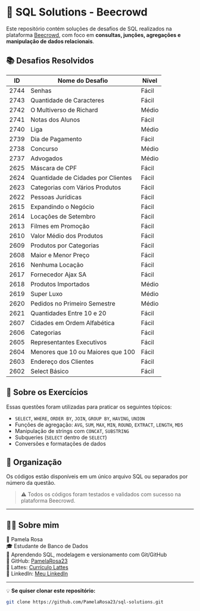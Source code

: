 # 💾 SQL Solutions - Beecrowd

Este repositório contém soluções de desafios de SQL realizados na plataforma [Beecrowd](https://www.beecrowd.com.br/), com foco em **consultas, junções, agregações e manipulação de dados relacionais**.

## 📚 Desafios Resolvidos

| ID    | Nome do Desafio                        | Nível   |
|-------|----------------------------------------|---------|
| 2744  | Senhas                                 | Fácil   |
| 2743  | Quantidade de Caracteres               | Fácil   |
| 2742  | O Multiverso de Richard                | Médio   |
| 2741  | Notas dos Alunos                       | Fácil   |
| 2740  | Liga                                   | Médio   |
| 2739  | Dia de Pagamento                       | Fácil   |
| 2738  | Concurso                               | Médio   |
| 2737  | Advogados                              | Médio   |
| 2625  | Máscara de CPF                         | Fácil   |
| 2624  | Quantidade de Cidades por Clientes     | Fácil   |
| 2623  | Categorias com Vários Produtos         | Fácil   |
| 2622  | Pessoas Jurídicas                      | Fácil   |
| 2615  | Expandindo o Negócio                   | Fácil   |
| 2614  | Locações de Setembro                   | Fácil   |
| 2613  | Filmes em Promoção                     | Fácil   |
| 2610  | Valor Médio dos Produtos               | Fácil   |
| 2609  | Produtos por Categorias                | Fácil   |
| 2608  | Maior e Menor Preço                    | Fácil   |
| 2616  | Nenhuma Locação                        | Fácil   |
| 2617  | Fornecedor Ajax SA                     | Fácil   |
| 2618  | Produtos Importados                    | Médio   |
| 2619  | Super Luxo                             | Médio   |
| 2620  | Pedidos no Primeiro Semestre           | Médio   |
| 2621  | Quantidades Entre 10 e 20              | Fácil   |
| 2607  | Cidades em Ordem Alfabética            | Fácil   |
| 2606  | Categorias                             | Fácil   |
| 2605  | Representantes Executivos              | Fácil   |
| 2604  | Menores que 10 ou Maiores que 100      | Fácil   |
| 2603  | Endereço dos Clientes                  | Fácil   |
| 2602  | Select Básico                          | Fácil   |

## 🧠 Sobre os Exercícios

Essas questões foram utilizadas para praticar os seguintes tópicos:

- `SELECT`, `WHERE`, `ORDER BY`, `JOIN`, `GROUP BY`, `HAVING`, `UNION`
- Funções de agregação: `AVG`, `SUM`, `MAX`, `MIN`, `ROUND`, `EXTRACT`, `LENGTH`, `MD5`
- Manipulação de strings com `CONCAT`, `SUBSTRING`
- Subqueries (`SELECT` dentro de `SELECT`)
- Conversões e formatações de dados

## 📁 Organização

Os códigos estão disponíveis em um único arquivo SQL ou separados por número da questão.

> ⚠️ Todos os códigos foram testados e validados com sucesso na plataforma Beecrowd.

---

## 👩‍💻 Sobre mim

📌 Pamela Rosa  
🎓 Estudante de Banco de Dados  
🌱 Aprendendo SQL, modelagem e versionamento com Git/GitHub  
🔗 GitHub: [PamelaRosa23](https://github.com/PamelaRosa23)  
🧠 Lattes: [Currículo Lattes](https://lattes.cnpq.br)  
💼 LinkedIn: [Meu LinkedIn](https://www.linkedin.com/in/pamelarosa23)

---

💡 **Se quiser clonar este repositório:**

```bash
git clone https://github.com/PamelaRosa23/sql-solutions.git
